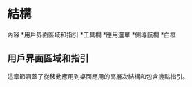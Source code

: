 結構
===============

內容
*用戶界面區域和指引
*工具欄
*應用選單
*側導航欄
*白框

## 用戶界面區域和指引

這章節涵蓋了從移動應用到桌面應用的高層次結構和包含幾點指引。


